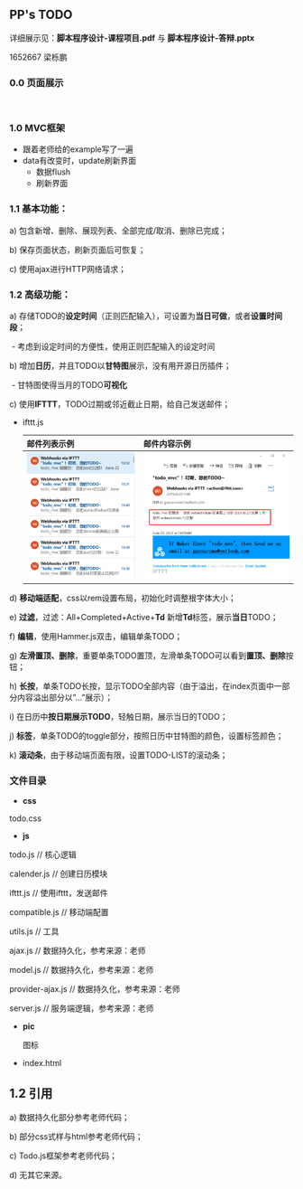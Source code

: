 ##  PP's TODO

详细展示见：**脚本程序设计-课程项目.pdf** 与 **脚本程序设计-答辩.pptx**

1652667 梁栎鹏

### 0.0 页面展示

![]()

### 1.0 MVC框架

- 跟着老师给的example写了一遍
- data有改变时，update刷新界面
  - 数据flush
  - 刷新界面

### 1.1 基本功能：

a)     包含新增、删除、展现列表、全部完成/取消、删除已完成；

b)     保存页⾯状态，刷新页⾯后可恢复；

c)      使⽤ajax进⾏HTTP⽹络请求；

### 1.2 高级功能：

a)      存储TODO的**设定时间**（正则匹配输入），可设置为**当日可做**，或者**设置时间段**；

​	- 考虑到设定时间的方便性，使用正则匹配输入的设定时间

b)      增加**日历**，并且TODO以**甘特图**展示，没有用开源日历插件；

​	- 甘特图使得当月的TODO**可视化**

c)      使用**IFTTT**，TODO过期或邻近截止日期，给自己发送邮件；

 - ifttt.js

   | 邮件列表示例                                                 | 邮件内容示例                                                 |
   | ------------------------------------------------------------ | ------------------------------------------------------------ |
   | ![](https://github.com/GaoChongwen/web_final_project/blob/master/pic/ifttt.png?raw=true) | ![](https://github.com/GaoChongwen/web_final_project/blob/master/pic/ifttt1.png?raw=true) |

   

d)      **移动端适配**，css以rem设置布局，初始化时调整根字体大小；

e)      **过滤**，过滤：All+Completed+Active+**Td** 新增**Td**标签，展示**当日**TODO；

f)       **编辑**，使⽤Hammer.js双击，编辑单条TODO；

g)      **左滑置顶、删除**，重要单条TODO置顶，左滑单条TODO可以看到**置顶、删除**按钮；

h)      **长按**，单条TODO长按，显示TODO全部内容（由于溢出，在index页面中一部分内容溢出部分以”…”展示）；

i)       在日历中**按日期展示TODO**，轻触日期，展示当日的TODO；

j)       **标签**，单条TODO的toggle部分，按照日历中甘特图的颜色，设置标签颜色；

k)      **滚动条**，由于移动端页面有限，设置TODO-LIST的滚动条；

### 文件目录

- **css**

 todo.css

- **js**

todo.js  // 核心逻辑

calender.js  // 创建日历模块

ifttt.js  // 使用ifttt，发送邮件

compatible.js  // 移动端配置

utils.js  // 工具

ajax.js  // 数据持久化，参考来源：老师

model.js  // 数据持久化，参考来源：老师

provider-ajax.js   // 数据持久化，参考来源：老师

server.js   // 服务端逻辑，参考来源：老师

- **pic**

  图标

-  index.html

## 1.2    引用

a)      数据持久化部分参考老师代码；

b)      部分css式样与html参考老师代码；

c)      Todo.js框架参考老师代码；

d)      无其它来源。

